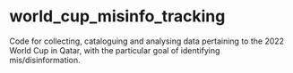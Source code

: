 # world_cup_misinfo_tracking
Code for collecting, cataloguing and analysing data pertaining to the 2022 World Cup in Qatar, with the particular goal of identifying mis/disinformation.
